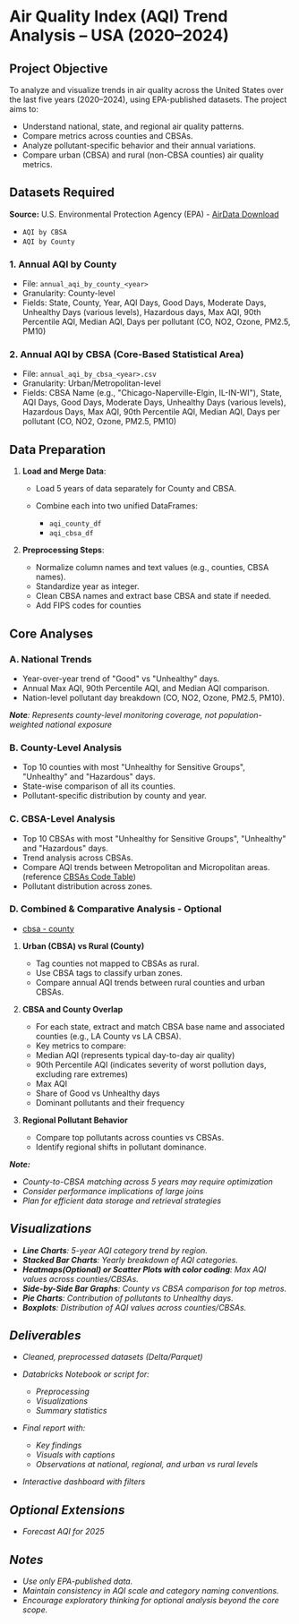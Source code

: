 # Air Quality Index (AQI) Trend Analysis – USA (2020–2024)

## Project Objective

To analyze and visualize trends in air quality across the United States over the last five years (2020–2024), using EPA-published datasets. The project aims to:

* Understand national, state, and regional air quality patterns.
* Compare metrics across counties and CBSAs.
* Analyze pollutant-specific behavior and their annual variations.
* Compare urban (CBSA) and rural (non-CBSA counties) air quality metrics.

## Datasets Required

**Source:** U.S. Environmental Protection Agency (EPA) - [AirData Download](https://aqs.epa.gov/aqsweb/airdata/download_files.html)

- `AQI by CBSA`
- `AQI by County`

### 1. Annual AQI by County

* File: `annual_aqi_by_county_<year>`
* Granularity: County-level
* Fields: State, County, Year, AQI Days, Good Days, Moderate Days, Unhealthy Days (various levels), Hazardous days, Max AQI, 90th Percentile AQI,	Median AQI, Days per pollutant (CO, NO2, Ozone, PM2.5, PM10)

### 2. Annual AQI by CBSA (Core-Based Statistical Area)

* File: `annual_aqi_by_cbsa_<year>.csv`
* Granularity: Urban/Metropolitan-level
* Fields: CBSA Name (e.g., "Chicago-Naperville-Elgin, IL-IN-WI"), State, AQI Days, Good Days, Moderate Days, Unhealthy Days (various levels), Hazardous Days, Max AQI, 90th Percentile AQI,	Median AQI, Days per pollutant (CO, NO2, Ozone, PM2.5, PM10)


## Data Preparation

1. **Load and Merge Data**:

   * Load 5 years of data separately for County and CBSA.
   * Combine each into two unified DataFrames:

     * `aqi_county_df`
     * `aqi_cbsa_df`

2. **Preprocessing Steps**:

   * Normalize column names and text values (e.g., counties, CBSA names).
   * Standardize year as integer.
   * Clean CBSA names and extract base CBSA and state if needed.
   * Add FIPS codes for counties

## Core Analyses

### A. National Trends

* Year-over-year trend of "Good" vs "Unhealthy" days.
* Annual Max AQI, 90th Percentile AQI, and Median AQI comparison.
* Nation-level pollutant day breakdown (CO, NO2, Ozone, PM2.5, PM10).

<i> <b>Note</b>: Represents county-level monitoring coverage, not population-weighted national exposure</i>

### B. County-Level Analysis

* Top 10 counties with most "Unhealthy for Sensitive Groups", "Unhealthy" and "Hazardous" days.
* State-wise comparison of all its counties.
* Pollutant-specific distribution by county and year.

### C. CBSA-Level Analysis

* Top 10 CBSAs with most "Unhealthy for Sensitive Groups", "Unhealthy" and "Hazardous" days.
* Trend analysis across CBSAs.
* Compare AQI trends between Metropolitan and Micropolitan areas. (reference [CBSAs Code Table](https://aqs.epa.gov/aqsweb/documents/codetables/cbsas.csv))
* Pollutant distribution across zones.

### D. Combined & Comparative Analysis - Optional

- [cbsa - county](https://www2.census.gov/programs-surveys/metro-micro/geographies/reference-files/2023/delineation-files/list1_2023.xlsx)

1. **Urban (CBSA) vs Rural (County)**

   * Tag counties not mapped to CBSAs as rural.
   * Use CBSA tags to classify urban zones.
   * Compare annual AQI trends between rural counties and urban CBSAs.

2. **CBSA and County Overlap**

   * For each state, extract and match CBSA base name and associated counties (e.g., LA County vs LA CBSA).
   * Key metrics to compare:
    - Median AQI (represents typical day-to-day air quality)
    - 90th Percentile AQI (indicates severity of worst pollution days, excluding rare extremes)
    - Max AQI
    - Share of Good vs Unhealthy days
    - Dominant pollutants and their frequency

3. **Regional Pollutant Behavior**

   * Compare top pollutants across counties vs CBSAs.
   * Identify regional shifts in pollutant dominance.

<i><b>Note:</b><i>
  - <i>County-to-CBSA matching across 5 years may require optimization</i>
  - <i>Consider performance implications of large joins</i>
  - <i>Plan for efficient data storage and retrieval strategies</i>

## Visualizations

* **Line Charts**: 5-year AQI category trend by region.
* **Stacked Bar Charts**: Yearly breakdown of AQI categories.
* **Heatmaps(Optional) or Scatter Plots with color coding**: Max AQI values across counties/CBSAs.
* **Side-by-Side Bar Graphs**: County vs CBSA comparison for top metros.
* **Pie Charts**: Contribution of pollutants to Unhealthy days.
* **Boxplots**: Distribution of AQI values across counties/CBSAs.

## Deliverables

* Cleaned, preprocessed datasets (Delta/Parquet) 
* Databricks Notebook or script for:

  * Preprocessing
  * Visualizations
  * Summary statistics

* Final report with:
  * Key findings
  * Visuals with captions
  * Observations at national, regional, and urban vs rural levels

* Interactive dashboard with filters

## Optional Extensions

* Forecast AQI for 2025

## Notes

* Use only EPA-published data.
* Maintain consistency in AQI scale and category naming conventions.
* Encourage exploratory thinking for optional analysis beyond the core scope.
